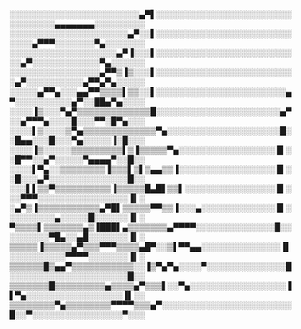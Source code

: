 <!DOCTYPE html>
<html lang="en">
<head>
    <meta charset="UTF-8">
    <meta name="viewport" content="width=device-width, initial-scale=1.0">
</head>
<body>

░░░░░░░░░░░░░░░░░░░░░░░▄▀▌░░░░░░░░░░░░░░░░░░░░░░░░░░░░░░░░▄▄▄▄▄▄▄░░░░░░░░░  
░░░░░░░░░░░░░░░░░░░░░▄▀░░▌░░░░░░░░░░░░░░░░░░░░░░░░░░░░▄▀▀▀░░░░░░░▀▄░░░░░░░  
░░░░░░░░░░░░░░░░░░░▄▀▐░░░▌░░░░░░░░░░░░░░░░░░░░░░░░░░▄▀░░░░░░░░░░░░▀▄░░░░░░  
░░░░░░░░░░░░░░░░▄▀▀▒▐▒░░░▌░░░░░░░░░░░░░░░░░░░░░░░░░▄▀░░░░░░░░░░▄▀▀▄▀▄░░░░░  
░░░░░▄▀▀▄░░░▄▄▀▀▒▒▒▒▌▒▒░░▌░░░░░░░░░░░░░░░░░░░░░░░▄▀░░░░░░░░░░▄▀░░██▄▀▄░░░░  
░░░░▐▒░░░▀▄▀▒▒▒▒▒▒▒▒▒▒▒▒▒█░░░░░░░░░░░░░░░░░░░░░░▄▀░░▄▀▀▀▄░░░░█░░░▀▀░█▀▄░░░  
░░░░▌▒░░░░▒▀▄▒▒▒▒▒▒▒▒▒▒▒▒▒▀▄░░░░░░░░░░░░░░░░░░░░█░░█▄▄░░░█░░░▀▄░░░░░▐░█░░░   
░░░░▐▒░░░░░▒▒▒▒▒▒▒▒▒▌▒▐▒▒▒▒▒▀▄░░░░░░░░░░░░░░░░░▐▌░░█▀▀░░▄▀░░░░░▀▄▄▄▄▀░░█░░  
░░░░▌▀▄░░▒▒▒▒▒▒▒▒▐▒▒▒▌▒▌▒▄▄▒▒▐░░░░░░░░░░░░░░░░░▐▌░░█░░░▄▀░░░░░░░░░░░░░░█░░  
░░░▌▌▒▒▀▒▒▒▒▒▒▒▒▒▒▐▒▒▒▒▒█▄█▌▒▒▌░░░░░░░░░░░░░░░░▐▌░░░▀▀▀░░░░░░░░░░░░░░░░▐▌░  
░▄▀▒▐▒▒▒▒▒▒▒▒▒▒▒▄▀█▌▒▒▒▒▒▀▀▒▒▐░░░▄░░░░░░░░░░░░░▐▌░░░░░░░░░▄░░░░░█░░░░░░▐▌░  
▀▒▒▒▒▌▒▒▒▒▒▒▒▄▒▐███▌▄▒▒▒▒▒▒▒▄▀▀▀▀░░░░░░░░░░░░░░█░░░░░░░░░▀█▄░░▄█░░░░░░░▐▌░  
▒▒▒▒▒▐▒▒▒▒▒▄▀▒▒▒▀▀▀▒▒▒▒▄█▀░░▒▌▀▀▄▄░░░░░░░░░░░░░░▐▌░░░░░░░░░░▀▀▀▀░░░░░░░▐▌░  
▒▒▒▒▒▒█▒▄▄▀▒▒▒▒▒▒▒▒▒▒▒░░▐▒▀▄▀▄░░░░▀░░░░░░░░░░░░░░█░░░░░░░░░░░░░░░░░░░░░█░░  
▒▒▒▒▒▒▒█▒▒▒▒▒▒▒▒▒▄▒▒▒▒▄▀▒▒▒▌░░▀▄░░░░░░░░░░░░░░░░░▐▌▀▄░░░░░░░░░░░░░░░░░▐▌░░  
▒▒▒▒▒▒▒▒▀▄▒▒▒▒▒▒▒▒▀▀▀▀▒▒▒▄▀░░░░░░░░░░░░░░░░░░░░░░░█░░▀░░░░░░░░░░░░░░░░▀░░░  
<!---
JuanFDJ73/JuanFDJ73 is a ✨ special ✨ repository because its `README.md` (this file) appears on your GitHub profile.
You can click the Preview link to take a look at your changes.
--->
</body>
</html>
